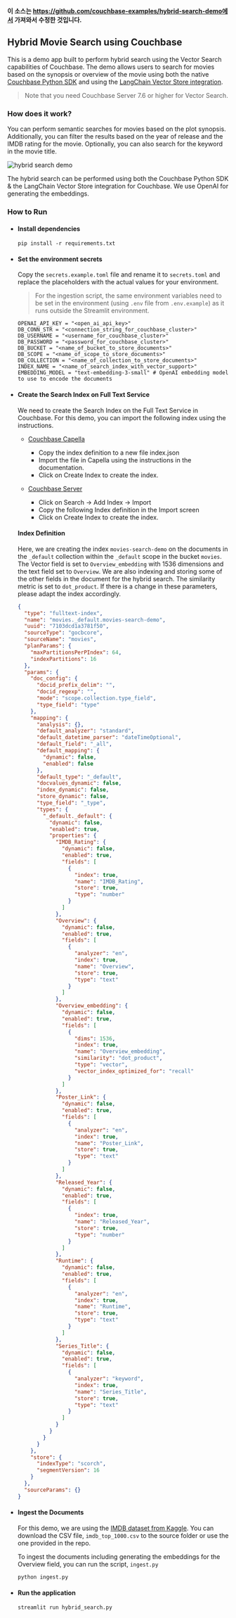 **이 소스는 https://github.com/couchbase-examples/hybrid-search-demo에서 가져와서 수정한 것입니다.**

## Hybrid Movie Search using Couchbase

This is a demo app built to perform hybrid search using the Vector Search capabilities of Couchbase. The demo allows users to search for movies based on the synopsis or overview of the movie using both the native [Couchbase Python SDK](https://docs.couchbase.com/python-sdk/current/howtos/full-text-searching-with-sdk.html) and using the [LangChain Vector Store integration](https://python.langchain.com/docs/integrations/vectorstores/couchbase/).

> Note that you need Couchbase Server 7.6 or higher for Vector Search.

### How does it work?

You can perform semantic searches for movies based on the plot synopsis. Additionally, you can filter the results based on the year of release and the IMDB rating for the movie. Optionally, you can also search for the keyword in the movie title.

![hybrid search demo](hybrid_search_demo.png)

The hybrid search can be performed using both the Couchbase Python SDK & the LangChain Vector Store integration for Couchbase. We use OpenAI for generating the embeddings.

### How to Run

- #### Install dependencies

  `pip install -r requirements.txt`

- #### Set the environment secrets

  Copy the `secrets.example.toml` file and rename it to `secrets.toml` and replace the placeholders with the actual values for your environment.

  > For the ingestion script, the same environment variables need to be set in the environment (using `.env` file from `.env.example`) as it runs outside the Streamlit environment.

  ```
  OPENAI_API_KEY = "<open_ai_api_key>"
  DB_CONN_STR = "<connection_string_for_couchbase_cluster>"
  DB_USERNAME = "<username_for_couchbase_cluster>"
  DB_PASSWORD = "<password_for_couchbase_cluster>"
  DB_BUCKET = "<name_of_bucket_to_store_documents>"
  DB_SCOPE = "<name_of_scope_to_store_documents>"
  DB_COLLECTION = "<name_of_collection_to_store_documents>"
  INDEX_NAME = "<name_of_search_index_with_vector_support>"
  EMBEDDING_MODEL = "text-embedding-3-small" # OpenAI embedding model to use to encode the documents
  ```

- #### Create the Search Index on Full Text Service

  We need to create the Search Index on the Full Text Service in Couchbase. For this demo, you can import the following index using the instructions.

  - [Couchbase Capella](https://docs.couchbase.com/cloud/search/import-search-index.html)

    - Copy the index definition to a new file index.json
    - Import the file in Capella using the instructions in the documentation.
    - Click on Create Index to create the index.

  - [Couchbase Server](https://docs.couchbase.com/server/current/search/import-search-index.html)

    - Click on Search -> Add Index -> Import
    - Copy the following Index definition in the Import screen
    - Click on Create Index to create the index.

  #### Index Definition

  Here, we are creating the index `movies-search-demo` on the documents in the `_default` collection within the `_default` scope in the bucket `movies`. The Vector field is set to `Overview_embedding` with 1536 dimensions and the text field set to `Overview`. We are also indexing and storing some of the other fields in the document for the hybrid search. The similarity metric is set to `dot_product`. If there is a change in these parameters, please adapt the index accordingly.

  ```json
  {
    "type": "fulltext-index",
    "name": "movies._default.movies-search-demo",
    "uuid": "7103dcd1a3781f50",
    "sourceType": "gocbcore",
    "sourceName": "movies",
    "planParams": {
      "maxPartitionsPerPIndex": 64,
      "indexPartitions": 16
    },
    "params": {
      "doc_config": {
        "docid_prefix_delim": "",
        "docid_regexp": "",
        "mode": "scope.collection.type_field",
        "type_field": "type"
      },
      "mapping": {
        "analysis": {},
        "default_analyzer": "standard",
        "default_datetime_parser": "dateTimeOptional",
        "default_field": "_all",
        "default_mapping": {
          "dynamic": false,
          "enabled": false
        },
        "default_type": "_default",
        "docvalues_dynamic": false,
        "index_dynamic": false,
        "store_dynamic": false,
        "type_field": "_type",
        "types": {
          "_default._default": {
            "dynamic": false,
            "enabled": true,
            "properties": {
              "IMDB_Rating": {
                "dynamic": false,
                "enabled": true,
                "fields": [
                  {
                    "index": true,
                    "name": "IMDB_Rating",
                    "store": true,
                    "type": "number"
                  }
                ]
              },
              "Overview": {
                "dynamic": false,
                "enabled": true,
                "fields": [
                  {
                    "analyzer": "en",
                    "index": true,
                    "name": "Overview",
                    "store": true,
                    "type": "text"
                  }
                ]
              },
              "Overview_embedding": {
                "dynamic": false,
                "enabled": true,
                "fields": [
                  {
                    "dims": 1536,
                    "index": true,
                    "name": "Overview_embedding",
                    "similarity": "dot_product",
                    "type": "vector",
                    "vector_index_optimized_for": "recall"
                  }
                ]
              },
              "Poster_Link": {
                "dynamic": false,
                "enabled": true,
                "fields": [
                  {
                    "analyzer": "en",
                    "index": true,
                    "name": "Poster_Link",
                    "store": true,
                    "type": "text"
                  }
                ]
              },
              "Released_Year": {
                "dynamic": false,
                "enabled": true,
                "fields": [
                  {
                    "index": true,
                    "name": "Released_Year",
                    "store": true,
                    "type": "number"
                  }
                ]
              },
              "Runtime": {
                "dynamic": false,
                "enabled": true,
                "fields": [
                  {
                    "analyzer": "en",
                    "index": true,
                    "name": "Runtime",
                    "store": true,
                    "type": "text"
                  }
                ]
              },
              "Series_Title": {
                "dynamic": false,
                "enabled": true,
                "fields": [
                  {
                    "analyzer": "keyword",
                    "index": true,
                    "name": "Series_Title",
                    "store": true,
                    "type": "text"
                  }
                ]
              }
            }
          }
        }
      },
      "store": {
        "indexType": "scorch",
        "segmentVersion": 16
      }
    },
    "sourceParams": {}
  }
  ```

- #### Ingest the Documents

  For this demo, we are using the [IMDB dataset from Kaggle](https://www.kaggle.com/datasets/harshitshankhdhar/imdb-dataset-of-top-1000-movies-and-tv-shows). You can download the CSV file, `imdb_top_1000.csv` to the source folder or use the one provided in the repo.

  To ingest the documents including generating the embeddings for the Overview field, you can run the script, `ingest.py`

  `python ingest.py`

- #### Run the application

  `streamlit run hybrid_search.py`
